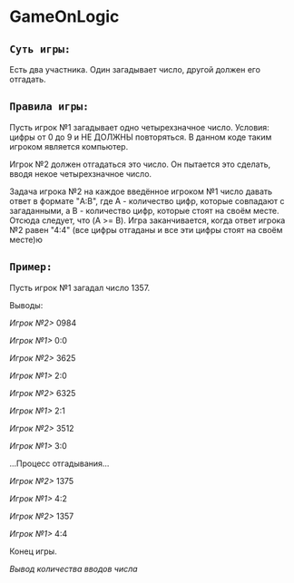 # GameOnLogic

## `Суть игры:`
Есть два участника. Один загадывает число, другой должен его отгадать.

## `Правила игры:`

Пусть игрок №1 загадывает одно четырехзначное число. Условия: цифры от 0 до 9 и НЕ ДОЛЖНЫ повторяться. 
В данном коде таким игроком является компьютер.

Игрок №2 должен отгадаться это число. Он пытается это сделать, вводя некое четырехзначное число. 

Задача игрока №2 на каждое введённое игроком №1 число давать ответ в формате "A:B", 
где А - количество цифр, которые совпадают с загаданными, а В - количество цифр, которые стоят на своём месте. 
Отсюда следует, что (A >= B). Игра заканчивается, когда ответ игрока №2 равен "4:4" 
(все цифры отгаданы и все эти цифры стоят на своём месте)ю

## `Пример:`

Пусть игрок №1 загадал число 1357.

Выводы:

_Игрок №2>_ 0984

_Игрок №1>_ 0:0

_Игрок №2>_ 3625

_Игрок №1>_ 2:0

_Игрок №2>_ 6325

_Игрок №1>_ 2:1

_Игрок №2>_ 3512

_Игрок №1>_ 3:0

...Процесс отгадывания...

_Игрок №2>_ 1375

_Игрок №1>_ 4:2

_Игрок №2>_ 1357

_Игрок №1>_ 4:4

Конец игры.

*Вывод количества вводов числа*